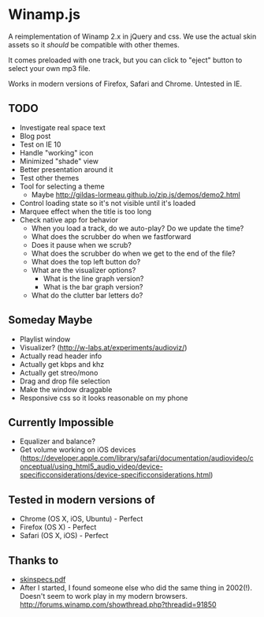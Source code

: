 # Winamp.js

A reimplementation of Winamp 2.x in jQuery and css. We use the actual skin
assets so it *should* be compatible with other themes.

It comes preloaded with one track, but you can click to "eject" button to
select your own mp3 file.

Works in modern versions of Firefox, Safari and Chrome. Untested in IE.

## TODO

- Investigate real space text
- Blog post
- Test on IE 10
- Handle "working" icon
- Minimized "shade" view
- Better presentation around it
- Test other themes
- Tool for selecting a theme
    - Maybe http://gildas-lormeau.github.io/zip.js/demos/demo2.html
- Control loading state so it's not visible until it's loaded
- Marquee effect when the title is too long
- Check native app for behavior
    - When you load a track, do we auto-play? Do we update the time?
    - What does the scrubber do when we fastforward
    - Does it pause when we scrub?
    - What does the scrubber do when we get to the end of the file?
    - What does the top left button do?
    - What are the visualizer options?
        - What is the line graph version?
        - What is the bar graph version?
    - What do the clutter bar letters do?

## Someday Maybe

- Playlist window
- Visualizer? (http://w-labs.at/experiments/audioviz/)
- Actually read header info
- Actually get kbps and khz
- Actually get streo/mono
- Drag and drop file selection
- Make the window draggable
- Responsive css so it looks reasonable on my phone

## Currently Impossible

- Equalizer and balance?
- Get volume working on iOS devices
  (https://developer.apple.com/library/safari/documentation/audiovideo/conceptual/using_html5_audio_video/device-specificconsiderations/device-specificconsiderations.html)

## Tested in modern versions of

- Chrome (OS X, iOS, Ubuntu) - Perfect
- Firefox (OS X) - Perfect
- Safari (OS X, iOS) - Perfect

## Thanks to

- [skinspecs.pdf](http://members.xoom.it/skinart/tutorial/skinspecs..pdf)
- After I started, I found someone else who did the same thing in 2002(!).
  Doesn't seem to work play in my modern browsers. http://forums.winamp.com/showthread.php?threadid=91850
